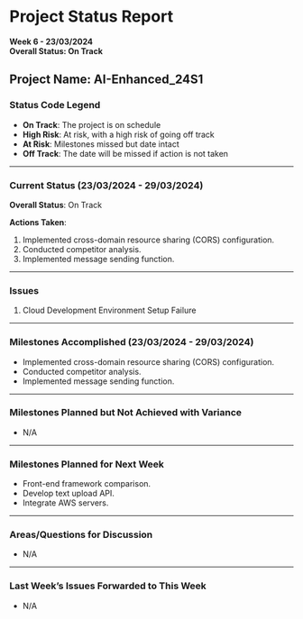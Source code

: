 # Project Status Report
**Week 6 - 23/03/2024**  
**Overall Status: On Track**

## Project Name: AI-Enhanced_24S1

### Status Code Legend
- **On Track**: The project is on schedule
- **High Risk**: At risk, with a high risk of going off track
- **At Risk**: Milestones missed but date intact
- **Off Track**: The date will be missed if action is not taken

---

### Current Status (23/03/2024 - 29/03/2024)
**Overall Status**: On Track

**Actions Taken**:
1. Implemented cross-domain resource sharing (CORS) configuration.
2. Conducted competitor analysis.
3. Implemented message sending function.

---

### Issues
1. Cloud Development Environment Setup Failure

---

### Milestones Accomplished (23/03/2024 - 29/03/2024)
- Implemented cross-domain resource sharing (CORS) configuration.
- Conducted competitor analysis.
- Implemented message sending function.

---

### Milestones Planned but Not Achieved with Variance
- N/A

---

### Milestones Planned for Next Week
- Front-end framework comparison.
- Develop text upload API.
- Integrate AWS servers.

---

### Areas/Questions for Discussion
- N/A

---

### Last Week’s Issues Forwarded to This Week
- N/A
